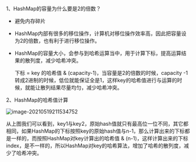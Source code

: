 1、HashMap的容量为什么要是2的倍数？

* 避免内存碎片

* HashMap内部有很多的移位操作，计算机对移位操作效率高，因此把容量设为2的倍数，也有利于进行移位操作。

* HashMap的容量大小，会参与到哈希运算当中，用于计算下标，提高运算结果的散列度，减少哈希冲突。

  下标 = key 的哈希值 & (capacity-1)，当容量是2的倍数的时候，capacity -1 转成2进制的时候，低位就能保证全是1，这样key的哈希值进行与运算的时候，就能让散列结果尽量均匀，减少哈希冲突。



2、HashMap的哈希值计算

![image-20210519211534752](https://gitee.com/meiSThub/BlogImage/raw/master/2020/image-20210519211534752.png)

从上图我们可以看到，key1与key2，原始hash值就只有最高位一位不同，其它都相同，如果HashMap的下标按照key的原始hash值与n-1，那么计算出来的下标都是一样的，而按照HashMap对key计算出的哈希值 & (n-1)，这样计算出来的下标 index，是不一样的，所以HashMap对key的哈希算法，增加了哈希的散列度，减少了哈希冲突。

